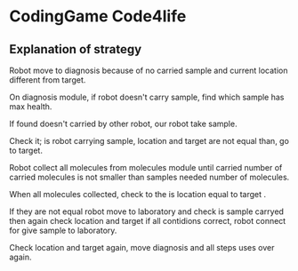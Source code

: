 # CodingGame Code4life

## Explanation of strategy

Robot move to diagnosis because of no carried sample and current location different from target.

On diagnosis module, if robot doesn't carry sample, find which sample has max health.

If found doesn't carried by other robot, our robot take sample.

Check it; is robot carrying sample, location and target are not equal than, go to target.

Robot collect all molecules from molecules module until carried number of carried molecules is not smaller than samples needed number of molecules.

When all molecules collected, check to the is location equal to target .

If they are not equal robot move to laboratory and check is sample carryed then again check location and target if all contidions correct, robot connect for give sample to laboratory.

Check location and target again, move diagnosis and all steps uses over again.
